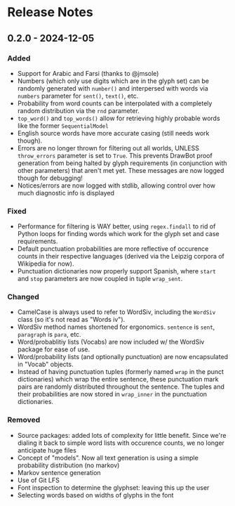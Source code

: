 # Release Notes

## 0.2.0 - 2024-12-05

### Added

- Support for Arabic and Farsi (thanks to @jmsole)
- Numbers (which only use digits which are in the glyph set) can be randomly generated with `number()` and interpersed with words via `numbers` parameter for `sent()`, `text()`, etc.
- Probability from word counts can be interpolated with a completely random distribution via the `rnd` parameter.
- `top_word()` and `top_words()` allow for retrieving highly probable words like the former  `SequentialModel`
- English source words have more accurate casing (still needs work though).
- Errors are no longer thrown for filtering out all worlds, UNLESS `throw_errors` parameter is set to `True`. This prevents DrawBot proof generation from being halted by glyph requirements (in conjunction with other parameters) that aren't met yet. These messages are now logged though for debugging!
- Notices/errors are now logged with stdlib, allowing control over how much diagnostic info is displayed

### Fixed

- Performance for filtering is WAY better, using `regex.findall` to rid of Python loops for finding words which work for the glyph set and case requirements.
- Default punctuation probabilities are more reflective of occurence counts in their respective languages (derived via the Leipzig corpora of Wikipedia for now).
- Punctuation dictionaries now properly support Spanish, where `start` and `stop` parameters are now coupled in tuple `wrap_sent`.

### Changed

- CamelCase is always used to refer to WordSiv, including the `WordSiv` class (so it's not read as "Words iv").
- WordSiv method names shortened for ergonomics. `sentence` is `sent`, `paragraph` is `para`, etc.
- Word/probablitiy lists (Vocabs) are now included w/ the WordSiv package for ease of use.
- Word/probability lists (and optionally punctuation) are now encapsulated in "Vocab" objects.
- Instead of having punctuation tuples (formerly named `wrap` in the punct dictionaries) which wrap the entire sentence, these punctuation mark pairs are randomly distributed throughout the sentence. The tuples and their probabilities are now stored in `wrap_inner` in the punctuation dictionaries.

### Removed

- Source packages: added lots of complexity for little benefit. Since we're dialing it back to simple word lists with occurence counts, we no longer anticipate huge files
- Concept of "models". Now all text generation is using a simple probability distribution (no markov)
- Markov sentence generation
- Use of Git LFS
- Font inspection to determine the glyphset: leaving this up the user
- Selecting words based on widths of glyphs in the font
